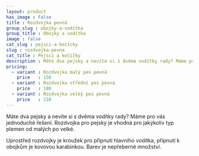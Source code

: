 ```yaml
---
layout: product
has_image : False
title : Rozdvojka pevná
group_slug : obojky-a-voditka
group_title : Obojky a vodítka
image : false
cat_slug : pejsci-a-kocicky
slug : rozdvojka-pevna
cat_title : Pejsci a kočičky
description : Máte dva pejsky a nevíte si s dvěma vodítky rady? Máme pro vás jednoduché řešení.Rozdvojka pro pejsky je vhodná pro jakýkoliv typ plemen od malých po velké.
pricing:
  - variant : Rozdvojka malý pes pevná
    price   : 150
  - variant : Rozdvojka střední pes pevná
    price   : 180
  - variant : Rozdvojka velký pes pevná
    price   : 210
---
```


Máte dva pejsky a nevíte si s dvěma vodítky rady? Máme pro vás jednoduché řešení.
Rozdvojka pro pejsky je vhodná pro jakýkoliv typ plemen od malých po velké.

Uprostřed rozdvojky je kroužek pro připnutí hlavního vodítka, připnutí k obojkům je kovovou karabinkou. Barev je nepřeberné množství.

